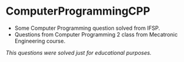 # ComputerProgrammingCPP

* Some Computer Programming question solved from IFSP.
* Questions from Computer Programming 2 class from Mecatronic Engineering course.

_This questions were solved just for educational purposes._
